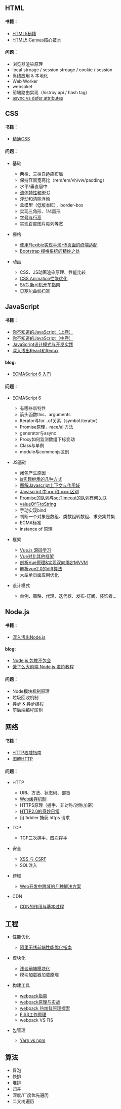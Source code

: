 
## HTML
#### 书籍：
- [HTML5秘籍](https://book.douban.com/subject/11610880/) 
- [HTML5 Canvas核心技术](https://book.douban.com/subject/24533314/)

#### 问题：
- 浏览器渲染原理
- local stroage / session stroage / cookie / session
- 离线应用 & 本地化
- Web Worker
- websoket
- 前端路由实现（histroy api / hash tag）
- [async vs defer attributes](http://www.growingwiththeweb.com/2014/02/async-vs-defer-attributes.html)





## CSS
#### 书籍：
- [精通CSS](https://book.douban.com/subject/4736167/)

#### 问题：
- 基础
  - 两栏、三栏自适应布局
  - 保持容器宽高比（rem/em/vh/vw/padding）
  - 水平/垂直居中
  - [流体特性和BFC](http://www.zhangxinxu.com/wordpress/2015/02/css-deep-understand-flow-bfc-column-two-auto-layout/)
  - 浮动和清除浮动
  - 盒模型（低版本IE），border-box
  - 实现三角形、1/4圆形
  - [字号与行高](http://www.renfed.com/2017/06/13/font-size-line-height/)
  - 实现百度图片每列等宽

- 栅格
  - [使用Flexible实现手淘H5页面的终端适配](https://github.com/amfe/article/issues/17)
  - [Bootstrap 栅格系统的精妙之处](http://get.ftqq.com/6195.get)

- 动画
  - CSS、JS动画渲染原理、性能比较
  - [CSS Animation性能优化](https://github.com/amfe/article/issues/47)
  - [SVG 新司机开车指南](https://zhuanlan.zhihu.com/p/25016633)
  - [贝塞尔曲线扫盲](http://www.html-js.com/article/1628)






## JavaScript
#### 书籍：
- [你不知道的JavaScript（上卷）](https://book.douban.com/subject/26351021/)
- [你不知道的JavaScript（中卷）](https://book.douban.com/subject/26854244/)
- [JavaScript设计模式与开发实践](https://book.douban.com/subject/26382780/)
- [深入浅出React和Redux](https://book.douban.com/subject/27033213/)

#### blog: 
- [ECMAScript 6 入门](http://es6.ruanyifeng.com/)

#### 问题：
- ECMAScript 6
  - 有哪些新特性
  - 箭头函数this、arguments
  - Iterator与for...of关系（symbol.iterator）
  - Promise原理，race/all方法
  - generator与async
  - Proxy如何监测数组下标变动
  - Class与单例
  - module与commonjs区别

- JS基础
  - 闭包产生原因
  - [js实现继承的几种方式](https://segmentfault.com/a/1190000004730936)
  - [图解Javascript上下文与作用域](http://blog.rainy.im/2015/07/04/scope-chain-and-prototype-chain-in-js/)
  - [Javascript 中 == 和 === 区别](https://www.zhihu.com/question/31442029)
  - [Promise的队列与setTimeout的队列有何关联](https://www.zhihu.com/question/36972010)
  - [valueOf与toString](http://www.cnblogs.com/rubylouvre/archive/2010/10/01/1839748.html)
  - 手动实现bind
  - 判断一个对象是数组、类数组转数组、求交集并集
  - ECMA标准
  - instance of 原理

- 框架 
  - [Vue.js 源码学习](http://jiongks.name/blog/vue-code-review/)
  - [Vue对比其他框架](http://cn.vuejs.org/v2/guide/comparison.html)
  - [剖析Vue原理&实现双向绑定MVVM](https://segmentfault.com/a/1190000006599500)
  - [解析vue2.0的diff算法](https://github.com/aooy/blog/issues/2)
  - 大型单页面应用优化

- 设计模式
  - 单例、策略、代理、迭代器、发布-订阅、装饰者...





## Node.js
#### 书籍：
- [深入浅出Node.js](https://book.douban.com/subject/25768396/)

#### blog: 
- [Node.js 包教不包会](https://github.com/alsotang/node-lessons)
- [饿了么大前端 Node.js 进阶教程](http://cnodejs.org/topic/58ad76db7872ea0864fedfcc)

#### 问题：
- Node模块机制原理
- 垃圾回收机制
- 异步 & 异步编程
- 前后端编程区别





## 网络
#### 书籍：
- [HTTP权威指南](https://book.douban.com/subject/10746113/)
- [图解HTTP](https://book.douban.com/subject/25863515/)

#### 问题：
- HTTP
  - URI、方法、状态码、部首
  - [Web缓存机制](http://www.alloyteam.com/2012/03/web-cache-1-web-cache-overview/)
  - HTTPS原理（握手、非对称/对称加密）
  - [HTTP2.0的奇妙日常](http://www.alloyteam.com/2015/03/http2-0-di-qi-miao-ri-chang/)
  - 用 fiddler 捕获 https 请求

- TCP
  - TCP三次握手、四次挥手

- 安全
  - [XSS 与 CSRF](https://blog.tonyseek.com/post/introduce-to-xss-and-csrf/)
  - SQL注入

- 跨域
  - [Web开发中跨域的几种解决方案](http://harttle.com/2015/10/10/cross-origin.html)

- CDN
  - [CDN的作用与基本过程](http://blog.csdn.net/lihao21/article/details/52808747)





## 工程
- 性能优化
  - [阿里无线前端性能优化指南](https://github.com/amfe/article/issues/1)

- 模块化
  - [浅谈前端模块化](http://imweb.io/topic/55994b358555272639cb031b)
  - 模块加载器加载原理

- 构建工具
  - [webpack指南](https://doc.webpack-china.org/guides/get-started/)
  - [webpack原理与实战](http://imweb.io/topic/59324940b9b65af940bf58ae)
  - [webpack 热加载原理探索](http://shepherdwind.com/2017/02/07/webpack-hmr-principle/)
  - [FIS3工作原理](https://fex-team.github.io/fis3/docs/build.html)
  - webpack VS FIS

- 包管理
  - [Yarn vs npm](http://web.jobbole.com/88459/)





## 算法
- 冒泡
- 快排
- 堆排
- 归并
- 深度/广度优先遍历
- 二叉树遍历

